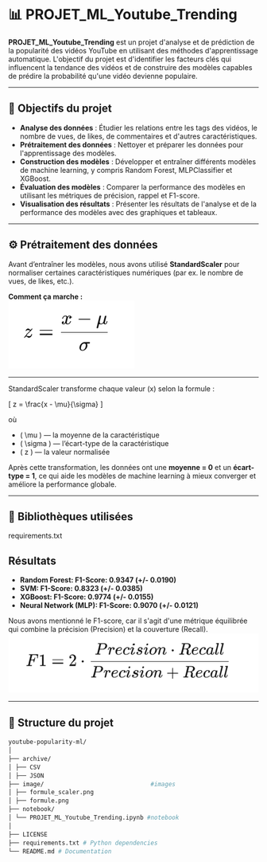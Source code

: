 # 📊 PROJET_ML_Youtube_Trending

**PROJET_ML_Youtube_Trending** est un projet d'analyse et de prédiction de la popularité des vidéos YouTube en utilisant des méthodes d'apprentissage automatique. L'objectif du projet est d'identifier les facteurs clés qui influencent la tendance des vidéos et de construire des modèles capables de prédire la probabilité qu'une vidéo devienne populaire.

---

## 🧠 Objectifs du projet

- **Analyse des données** : Étudier les relations entre les tags des vidéos, le nombre de vues, de likes, de commentaires et d'autres caractéristiques.  
- **Prétraitement des données** : Nettoyer et préparer les données pour l'apprentissage des modèles.  
- **Construction des modèles** : Développer et entraîner différents modèles de machine learning, y compris Random Forest, MLPClassifier et XGBoost.  
- **Évaluation des modèles** : Comparer la performance des modèles en utilisant les métriques de précision, rappel et F1-score.  
- **Visualisation des résultats** : Présenter les résultats de l'analyse et de la performance des modèles avec des graphiques et tableaux.  

---

## ⚙️ Prétraitement des données  

Avant d’entraîner les modèles, nous avons utilisé **StandardScaler** pour normaliser certaines caractéristiques numériques (par ex. le nombre de vues, de likes, etc.).  

**Comment ça marche :**  
![Formule Scaler](image/formule_scaler.png)

---

StandardScaler transforme chaque valeur \(x\) selon la formule :  

\[
z = \frac{x - \mu}{\sigma}
\]

où  
- \( \mu \) — la moyenne de la caractéristique  
- \( \sigma \) — l’écart-type de la caractéristique  
- \( z \) — la valeur normalisée  

Après cette transformation, les données ont une **moyenne = 0** et un **écart-type = 1**, ce qui aide les modèles de machine learning à mieux converger et améliore la performance globale.  

---

## 📌 Bibliothèques utilisées

requirements.txt  

## Résultats

- **Random Forest: F1-Score: 0.9347 (+/- 0.0190)**  
- **SVM: F1-Score: 0.8323 (+/- 0.0385)**  
- **XGBoost: F1-Score: 0.9774 (+/- 0.0155)**  
- **Neural Network (MLP): F1-Score: 0.9070 (+/- 0.0121)**  

Nous avons mentionné le F1-score, car il s'agit d'une métrique équilibrée qui combine la précision (Precision) et la couverture (Recall).  
![Formule Score](image/formule.png)

---

## 📂 Structure du projet

```bash
youtube-popularity-ml/
│
├── archive/
│ ├── CSV
│ ├── JSON
├── image/                              #images
│ ├── formule_scaler.png
│ ├── formule.png
├── notebook/
│ └── PROJET_ML_Youtube_Trending.ipynb #notebook
│
├── LICENSE
├── requirements.txt # Python dependencies
└── README.md # Documentation
```